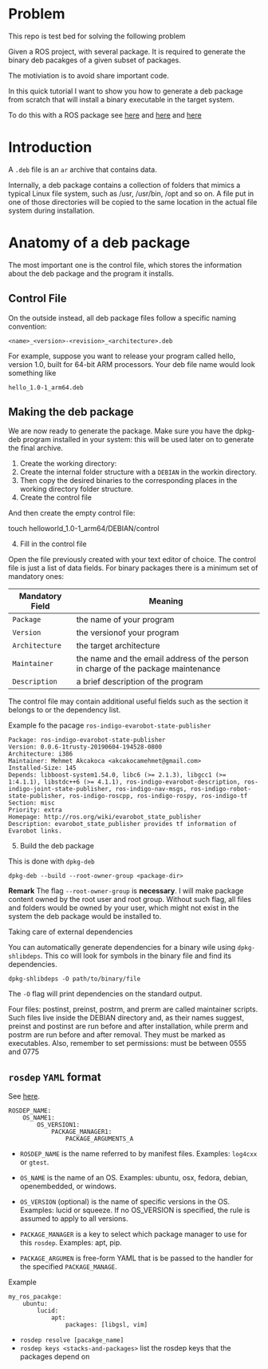 

# Problem

This repo is test bed for solving the following problem

Given a ROS project, with several package. It is required to generate the binary deb pacakges
of a given subset of packages.

The motiviation is to avoid share important code.


In this quick tutorial I want to show you how to generate a deb package from
scratch that will install a binary executable in the target system.

To do this with a ROS package see [here](https://gist.github.com/awesomebytes/196eab972a94dd8fcdd69adfe3bd1152) and [here](https://bloom.readthedocs.io/en/0.5.10/) and [here](https://github.com/carlosmccosta/ros_development_tools/blob/master/catkin/create_deb_files_for_ros_packages.md)

# Introduction

A `.deb` file is an `ar` archive that contains data. 

Internally, a deb package contains a collection of folders that mimics a
typical Linux file system, such as /usr, /usr/bin, /opt and so on. A file put
in one of those directories will be copied to the same location in the actual
file system during installation.


# Anatomy of a deb package

The most important one is the control file, which stores the
information about the deb package and the program it installs.

## Control File 

On the outside instead, all deb package files follow a specific naming
convention:
```
<name>_<version>-<revision>_<architecture>.deb
```
For example, suppose you want to release your program called hello, version
1.0, built for 64-bit ARM processors. Your deb file name would look something
like 

```
hello_1.0-1_arm64.deb
```

## Making the deb package

We are now ready to generate the package. Make sure you have the dpkg-deb
program installed in your system: this will be used later on to generate the
final archive.

1. Create the working directory:
2. Create the internal folder structure with a `DEBIAN` in the workin directory.
3. Then copy the desired binaries to the corresponding places in the working directory folder structure.
3. Create the control file


And then create the empty control file:

touch helloworld_1.0-1_arm64/DEBIAN/control

4. Fill in the control file

Open the file previously created with your text editor of
choice. The control file is just a list of data fields. For
binary packages there is a minimum set of mandatory ones:

| Mandatory Field | Meaning |
| --------------- | ------- |
| `Package`       | the name of your program|
| `Version` | the versionof your program |
| `Architecture` |  the target architecture |
| `Maintainer` | the name and the email address of the person in charge of the package maintenance | 
| `Description` |  a brief description of the program |

The control file may contain additional useful fields such as the section it
belongs to or the dependency list.

Example fo the pacage `ros-indigo-evarobot-state-publisher`

```
Package: ros-indigo-evarobot-state-publisher
Version: 0.0.6-1trusty-20190604-194528-0800
Architecture: i386
Maintainer: Mehmet Akcakoca <akcakocamehmet@gmail.com>
Installed-Size: 145
Depends: libboost-system1.54.0, libc6 (>= 2.1.3), libgcc1 (>= 1:4.1.1), libstdc++6 (>= 4.1.1), ros-indigo-evarobot-description, ros-indigo-joint-state-publisher, ros-indigo-nav-msgs, ros-indigo-robot-state-publisher, ros-indigo-roscpp, ros-indigo-rospy, ros-indigo-tf
Section: misc
Priority: extra
Homepage: http://ros.org/wiki/evarobot_state_publisher
Description: evarobot_state_publisher provides tf information of Evarobot links.
```

5. Build the deb package

This is done with `dpkg-deb`

```
dpkg-deb --build --root-owner-group <package-dir>
```

**Remark** The flag `--root-owner-group` is **necessary**. I will make package
content owned by the root user and root group. Without such flag, all files and
folders would be owned by your user, which might not exist in the system the
deb package would be installed to.


Taking care of external dependencies

You can automatically generate dependencies for a binary wile using `dpkg-shlibdeps`. 
This co will look for symbols in the binary file and find its dependencies.

```
dpkg-shlibdeps -O path/to/binary/file
```

The `-O` flag will print dependencies on the standard output.

Four files: postinst, preinst, postrm, and prerm are called maintainer scripts.
Such files live inside the DEBIAN directory and, as their names suggest,
preinst and postinst are run before and after installation, while prerm and
postrm are run before and after removal. They must be marked as executables.
Also, remember to set permissions: must be between 0555 and 0775



## `rosdep` `YAML` format


See [here](http://docs.ros.org/en/independent/api/rosdep/html/rosdep_yaml_format.html#rosdep-yaml).


```
ROSDEP_NAME:
    OS_NAME1:
        OS_VERSION1:
            PACKAGE_MANAGER1:
                PACKAGE_ARGUMENTS_A
```



- `ROSDEP_NAME` is the name referred to by manifest files. Examples: `log4cxx` or `gtest`.

- `OS_NAME` is the name of an OS. Examples: ubuntu, osx, fedora, debian, openembedded, or windows.

- `OS_VERSION` (optional) is the name of specific versions in the OS. Examples: lucid or squeeze. If no OS_VERSION is specified, the rule is assumed to apply to all versions.

- `PACKAGE_MANAGER`  is a key to select which package manager to use for this `rosdep`. Examples: apt, pip.

- `PACKAGE_ARGUMEN` is free-form YAML that is be passed to the handler for the specified `PACKAGE_MANAGE`.


Example
```
my_ros_pacakge:
    ubuntu:
        lucid:
            apt:
                packages: [libgsl, vim]
```

- `rosdep resolve [pacakge_name]` 
- `rosdep keys <stacks-and-packages>` list the rosdep keys that the packages depend on

